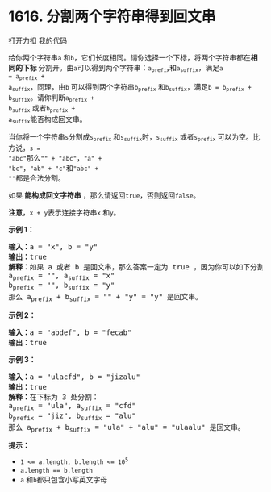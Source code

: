 # 1616. 分割两个字符串得到回文串

[打开力扣](https://leetcode.cn/problems/split-two-strings-to-make-palindrome) [我的代码](1616.split_two_strings_to_make_palindrome.py)

给你两个字符串<code>a</code> 和<code>b</code>，它们长度相同。请你选择一个下标，将两个字符串都在<strong>相同的下标 </strong>分割开。由<code>a</code>可以得到两个字符串：<code>a<sub>prefix</sub></code>和<code>a<sub>suffix</sub></code>，满足<code>a = a<sub>prefix</sub> + a<sub>suffix</sub></code><sub></sub>，同理，由<code>b</code> 可以得到两个字符串<code>b<sub>prefix</sub></code> 和<code>b<sub>suffix</sub></code>，满足<code>b = b<sub>prefix</sub> + b<sub>suffix</sub></code>。请你判断<code>a<sub>prefix</sub> + b<sub>suffix</sub></code> 或者<code>b<sub>prefix</sub> + a<sub>suffix</sub></code>能否构成回文串。

当你将一个字符串<code>s</code>分割成<code>s<sub>prefix</sub></code> 和<code>s<sub>suffix</sub></code>时，<code>s<sub>suffix</sub></code> 或者<code>s<sub>prefix</sub></code> 可以为空。比方说，<code>s = "abc"</code>那么<code>"" + "abc"</code>，<code>"a" + "bc"</code>，<code>"ab" + "c"</code>和<code>"abc" + ""</code>都是合法分割。

如果 <strong>能构成回文字符串</strong> ，那么请返回<code>true</code>，否则返回<em></em><code>false</code>。

<strong>注意</strong>，<code>x + y</code>表示连接字符串<code>x</code> 和<code>y</code>。



<strong>示例 1：</strong>

<pre>
<b>输入：</b>a = "x", b = "y"
<b>输出：</b>true
<b>解释：</b>如果 a 或者 b 是回文串，那么答案一定为 true ，因为你可以如下分割：
a<sub>prefix</sub> = "", a<sub>suffix</sub> = "x"
b<sub>prefix</sub> = "", b<sub>suffix</sub> = "y"
那么 a<sub>prefix</sub> + b<sub>suffix</sub> = "" + "y" = "y" 是回文串。
</pre>

<strong>示例 2：</strong>

<pre>
<strong>输入：</strong>a = "abdef", b = "fecab"
<strong>输出：</strong>true
</pre>

<strong>示例 3：</strong>

<pre>
<b>输入：</b>a = "ulacfd", b = "jizalu"
<b>输出：</b>true
<b>解释：</b>在下标为 3 处分割：
a<sub>prefix</sub> = "ula", a<sub>suffix</sub> = "cfd"
b<sub>prefix</sub> = "jiz", b<sub>suffix</sub> = "alu"
那么 a<sub>prefix</sub> + b<sub>suffix</sub> = "ula" + "alu" = "ulaalu" 是回文串。</pre>



<strong>提示：</strong>

<ul>
	<li><code>1 <= a.length, b.length <= 10<sup>5</sup></code></li>
	<li><code>a.length == b.length</code></li>
	<li><code>a</code> 和<code>b</code>都只包含小写英文字母</li>
</ul>
